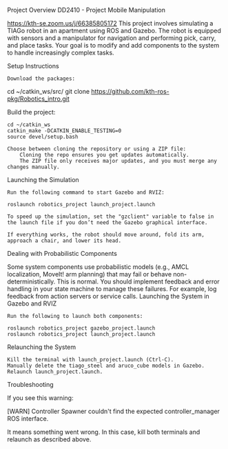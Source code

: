 Project Overview
DD2410 - Project Mobile Manipulation

https://kth-se.zoom.us/j/66385805172
This project involves simulating a TIAGo robot in an apartment using ROS and Gazebo. The robot is equipped with sensors and a manipulator for navigation and performing pick, carry, and place tasks. Your goal is to modify and add components to the system to handle increasingly complex tasks.

Setup Instructions

    Download the packages:

cd ~/catkin_ws/src/
git clone https://github.com/kth-ros-pkg/Robotics_intro.git

Build the project:

    cd ~/catkin_ws
    catkin_make -DCATKIN_ENABLE_TESTING=0
    source devel/setup.bash

    Choose between cloning the repository or using a ZIP file:
        Cloning the repo ensures you get updates automatically.
        The ZIP file only receives major updates, and you must merge any changes manually.

Launching the Simulation

    Run the following command to start Gazebo and RVIZ:

    roslaunch robotics_project launch_project.launch

    To speed up the simulation, set the "gzclient" variable to false in the launch file if you don’t need the Gazebo graphical interface.

    If everything works, the robot should move around, fold its arm, approach a chair, and lower its head.

Dealing with Probabilistic Components

Some system components use probabilistic models (e.g., AMCL localization, MoveIt! arm planning) that may fail or behave non-deterministically. This is normal. You should implement feedback and error handling in your state machine to manage these failures. For example, log feedback from action servers or service calls.
Launching the System in Gazebo and RVIZ

    Run the following to launch both components:

    roslaunch robotics_project gazebo_project.launch
    roslaunch robotics_project launch_project.launch

Relaunching the System

    Kill the terminal with launch_project.launch (Ctrl-C).
    Manually delete the tiago_steel and aruco_cube models in Gazebo.
    Relaunch launch_project.launch.

Troubleshooting

If you see this warning:

[WARN] Controller Spawner couldn't find the expected controller_manager ROS interface.

It means something went wrong. In this case, kill both terminals and relaunch as described above.
